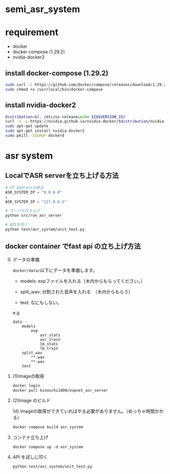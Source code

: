 # semi_asr_system

# requirement

-   docker
-   docker compose (1.29.2)
-   nvidia-docker2 

## install docker-compose (1.29.2)
```bash
sudo curl -L https://github.com/docker/compose/releases/download/1.29.2/docker-compose-`uname -s`-`uname -m` -o /usr/local/bin/docker-compose
sudo chmod +x /usr/local/bin/docker-compose
```

## install nvidia-docker2
```bash
distribution=$(. /etc/os-release;echo $ID$VERSION_ID)
curl -s -L https://nvidia.github.io/nvidia-docker/$distribution/nvidia-docker.list | sudo tee /etc/apt/sources.list.d/nvidia-docker.list
sudo apt-get update
sudo apt-get install nvidia-docker2
sudo pkill -SIGHUP dockerd
```

# asr system

## LocalでASR serverを立ち上げる方法

```python
# IP Addressの修正
ASR_SYSTEM_IP = "0.0.0.0"
↓
ASR_SYSTEM_IP = "127.0.0.1"
```

```bash
# サーバの立ち上げ
python src/run_asr_server

# APIを叩く
python test/asr_system/unit_test.py
```

## docker container でfast api の立ち上げ方法

0. データの準備
    
    `docker/data/`以下にデータを準備します。
    - models: expファイルを入れる（木内からもらってください。）
    
    - split_wav: 分割された音声を入れる　（木内からもらう）

    - text: なにもしない。

    e.g
    ```
    data
        models
            exp
                asr_stats
                asr_train
                lm_stats
                lm_train
        split_wav
            **.wav
            **.wav
        text

    ```

1. (1)Imageの取得

    ```bash
    docker login 
    docker pull kinouchi1000/espnet_asr_server
    ```

2. (2)Image のビルド

    1の Imageの取得ができていればやる必要がありません。（めっちゃ時間かかる）

    ```bash
    docker compose build asr_system

    ```

3. コンテナ立ち上げ

    ```
    docker compose up -d asr_system
    ```

4. API を試しに叩く

    ```
    python test/asr_system/unit_test.py
    ```
